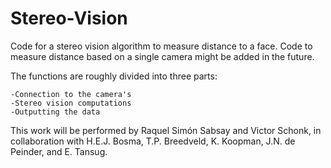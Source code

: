 # Stereo-Vision
Code for a stereo vision algorithm to measure distance to a face. Code to measure distance based on a single camera might be added in the future.

The functions are roughly divided into three parts:

	-Connection to the camera's
	-Stereo vision computations
	-Outputting the data
	
This work will be performed by Raquel Simón Sabsay and Victor Schonk, in collaboration with H.E.J. Bosma, T.P. Breedveld, K. Koopman, J.N. de Peinder, and E. Tansug.
